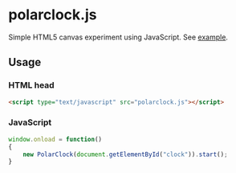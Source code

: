# polarclock.js

Simple HTML5 canvas experiment using JavaScript. See [example](http://msavela.github.com/polarclock.js).

## Usage

### HTML head
```HTML
<script type="text/javascript" src="polarclock.js"></script>
```

### JavaScript
```javascript
window.onload = function()
{
	new PolarClock(document.getElementById("clock")).start();
}
```